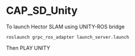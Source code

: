 # CAP_SD_Unity


To launch Hector SLAM using UNITY-ROS bridge

    roslaunch grpc_ros_adapter launch_server.launch

Then PLAY UNITY
